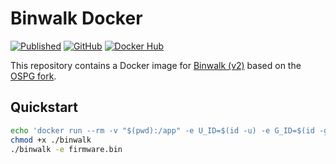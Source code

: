 # Binwalk Docker

[![Published](https://github.com/kapdap/docker-binwalk/actions/workflows/publish.yaml/badge.svg)](https://github.com/kapdap/docker-binwalk/actions/workflows/publish.yaml)
[![GitHub](https://img.shields.io/badge/GitHub-grey)](https://github.com/kapdap/docker-binwalk)
[![Docker Hub](https://img.shields.io/badge/Docker_Hub-blue)](https://hub.docker.com/r/kapdap/binwalk)

This repository contains a Docker image for [Binwalk (v2)](https://github.com/ReFirmLabs/binwalk) based on the [OSPG fork](https://github.com/OSPG/binwalk).

## Quickstart

```sh
echo 'docker run --rm -v "$(pwd):/app" -e U_ID=$(id -u) -e G_ID=$(id -g) -it kapdap/binwalk:latest "$@"' > binwalk
chmod +x ./binwalk
./binwalk -e firmware.bin
```